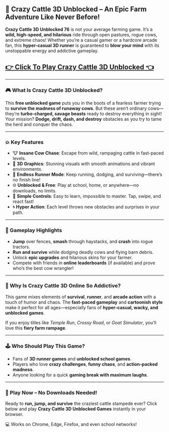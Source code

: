 ## 🐄 **Crazy Cattle 3D Unblocked** – An Epic Farm Adventure Like Never Before!

**Crazy Cattle 3D Unblocked 76** is not your average farming game. It’s a **wild, high-speed, and hilarious** ride through open pastures, rogue cows, and extreme chaos! Whether you’re a casual gamer or a hardcore arcade fan, this **hyper-casual 3D runner** is guaranteed to **blow your mind** with its unstoppable energy and addictive gameplay.

## <a href="https://1kb.link/fT2CYL">👉 Click To Play Crazy Cattle 3D Unblocked 👈</a>

---

### 🎮 What Is Crazy Cattle 3D Unblocked?

This **free unblocked game** puts you in the boots of a fearless farmer trying to **survive the madness of runaway cows**. But these aren’t ordinary cows—they’re **turbo-charged, savage beasts** ready to destroy everything in sight! Your mission? **Dodge, drift, dash, and destroy** obstacles as you try to tame the herd and conquer the chaos.

---

### 💥 Key Features

* 🐮 **Insane Cow Chase**: Escape from wild, rampaging cattle in fast-paced levels.
* 🌾 **3D Graphics**: Stunning visuals with smooth animations and vibrant environments.
* 🚜 **Endless Runner Mode**: Keep running, dodging, and surviving—there’s no finish line!
* 🌐 **Unblocked & Free**: Play at school, home, or anywhere—no downloads, no limits.
* 🎯 **Simple Controls**: Easy to learn, impossible to master. Tap, swipe, and react fast!
* 🌀 **Hyper Action**: Each level throws new obstacles and surprises in your path.

---

### 🔫 Gameplay Highlights

* **Jump** over fences, **smash** through haystacks, and **crash** into rogue tractors.
* **Run and survive** while dodging deadly cows and flying barn debris.
* Unlock **epic upgrades** and hilarious skins for your farmer.
* Compete with friends in **online leaderboards** (if available) and prove who’s the best cow wrangler!

---

### 🧠 Why Is Crazy Cattle 3D Online So Addictive?

This game mixes elements of **survival**, **runner**, and **arcade action** with a touch of humor and chaos. The **fast-paced gameplay** and **cartoonish style** make it perfect for all ages—especially fans of **hyper-casual, wacky, and unblocked games**.

If you enjoy titles like *Temple Run*, *Crossy Road*, or *Goat Simulator*, you’ll love this **fiery farm rampage**.

---

### 🕹️ Who Should Play This Game?

* Fans of **3D runner games** and **unblocked school games**.
* Players who love **crazy challenges**, **funny chaos**, and **action-packed madness**.
* Anyone looking for a quick **gaming break with maximum laughs**.

---

### 🔗 Play Now – No Downloads Needed!

Ready to **run, jump, and survive** the craziest cattle stampede ever? Click below and play **Crazy Cattle 3D Unblocked Games** instantly in your browser.

💻 Works on Chrome, Edge, Firefox, and even school networks!
